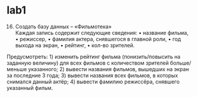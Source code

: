 # lab1
16. Создать базу данных – «Фильмотека»<br>
Каждая запись содержит следующие сведения: 
    • название фильма,
    • режиссер,
    • фамилия актера, снявшегося в главной роли,
    • год выхода на экран,
    • рейтинг,
    • кол-во зрителей.

Предусмотреть:
    1) изменить рейтинг фильма (понизить/повысить на заданную величину) для всех фильмов с количеством зрителей больше/меньше указанного;
    2) вывести названия фильмов, вышедших на экран за последние 3 года;
    3)  вывести названия всех фильмов, в которых снимался данный актёр;
    4) вывести фамилию режиссёра, снявшего указанный фильм.
